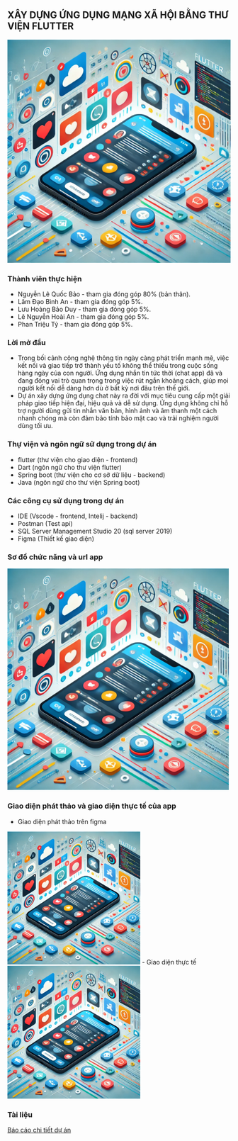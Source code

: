 ## XÂY DỰNG ỨNG DỤNG MẠNG XÃ HỘI BẰNG THƯ VIỆN FLUTTER
<img src="./assetsReadme/anhmau.png" alt="!!err image loading." width="700"/>

### Thành viên thực hiện 
- Nguyễn Lê Quốc Bảo - tham gia đóng góp 80% (bản thân).
- Lâm Đạo Bình An - tham gia đóng góp 5%.
- Lưu Hoàng Bảo Duy - tham gia đóng góp 5%.
- Lê Nguyễn Hoài An - tham gia đóng góp 5%.
- Phan Triệu Tỷ - tham gia đóng góp 5%.

### Lời mở đầu 
- Trong bối cảnh công nghệ thông tin ngày càng phát triển mạnh mẽ, việc kết nối và giao tiếp trở thành yếu tố không thể thiếu trong cuộc sống hàng ngày của con người. Ứng dụng nhắn tin tức thời (chat app) đã và đang đóng vai trò quan trọng trong việc rút ngắn khoảng cách, giúp mọi người kết nối dễ dàng hơn dù ở bất kỳ nơi đâu trên thế giới.
- Dự án xây dựng ứng dụng chat này ra đời với mục tiêu cung cấp một giải pháp giao tiếp hiện đại, hiệu quả và dễ sử dụng. Ứng dụng không chỉ hỗ trợ người dùng gửi tin nhắn văn bản, hình ảnh và âm thanh một cách nhanh chóng mà còn đảm bảo tính bảo mật cao và trải nghiệm người dùng tối ưu.

### Thự viện và ngôn ngữ sử dụng trong dự án
- flutter (thư viện cho giao diện - frontend)
- Dart (ngôn ngữ cho thư viện flutter)
- Spring boot (thư viện cho cơ sở dữ liệu - backend)
- Java (ngôn ngữ cho thư viện Spring boot)

### Các công cụ sử dụng trong dự án
- IDE (Vscode - frontend, Intelij - backend)
- Postman (Test api)
- SQL Server Management Studio 20 (sql server 2019)
- Figma (Thiết kế giao diện)

### Sơ đồ chức năng và url app
<img src="./assetsReadme/anhmau.png" alt="!!err image loading." width="500"/>

### Giao diện phát thảo và giao diện thực tế của app
- Giao diện phát thảo trên figma
<img src="./assetsReadme/anhmau.png" alt="!!err image loading." width="300"/>
- Giao diện thực tế
<img src="./assetsReadme/anhmau.png" alt="!!err image loading." width="300"/>

### Tài liệu
[Báo cáo chi tiết dự án](report/chat_app_chuyen_de_chuyen_sau_1_nguyen_le_quoc_bao_2100004053.docx)

